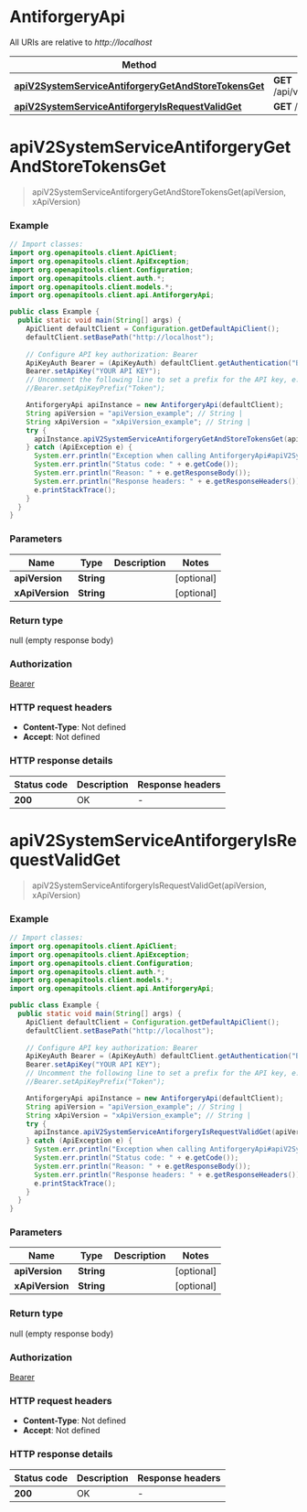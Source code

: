 # AntiforgeryApi

All URIs are relative to *http://localhost*

| Method | HTTP request | Description |
|------------- | ------------- | -------------|
| [**apiV2SystemServiceAntiforgeryGetAndStoreTokensGet**](AntiforgeryApi.md#apiV2SystemServiceAntiforgeryGetAndStoreTokensGet) | **GET** /api/v2/SystemService/Antiforgery/GetAndStoreTokens |  |
| [**apiV2SystemServiceAntiforgeryIsRequestValidGet**](AntiforgeryApi.md#apiV2SystemServiceAntiforgeryIsRequestValidGet) | **GET** /api/v2/SystemService/Antiforgery/IsRequestValid |  |


<a id="apiV2SystemServiceAntiforgeryGetAndStoreTokensGet"></a>
# **apiV2SystemServiceAntiforgeryGetAndStoreTokensGet**
> apiV2SystemServiceAntiforgeryGetAndStoreTokensGet(apiVersion, xApiVersion)



### Example
```java
// Import classes:
import org.openapitools.client.ApiClient;
import org.openapitools.client.ApiException;
import org.openapitools.client.Configuration;
import org.openapitools.client.auth.*;
import org.openapitools.client.models.*;
import org.openapitools.client.api.AntiforgeryApi;

public class Example {
  public static void main(String[] args) {
    ApiClient defaultClient = Configuration.getDefaultApiClient();
    defaultClient.setBasePath("http://localhost");
    
    // Configure API key authorization: Bearer
    ApiKeyAuth Bearer = (ApiKeyAuth) defaultClient.getAuthentication("Bearer");
    Bearer.setApiKey("YOUR API KEY");
    // Uncomment the following line to set a prefix for the API key, e.g. "Token" (defaults to null)
    //Bearer.setApiKeyPrefix("Token");

    AntiforgeryApi apiInstance = new AntiforgeryApi(defaultClient);
    String apiVersion = "apiVersion_example"; // String | 
    String xApiVersion = "xApiVersion_example"; // String | 
    try {
      apiInstance.apiV2SystemServiceAntiforgeryGetAndStoreTokensGet(apiVersion, xApiVersion);
    } catch (ApiException e) {
      System.err.println("Exception when calling AntiforgeryApi#apiV2SystemServiceAntiforgeryGetAndStoreTokensGet");
      System.err.println("Status code: " + e.getCode());
      System.err.println("Reason: " + e.getResponseBody());
      System.err.println("Response headers: " + e.getResponseHeaders());
      e.printStackTrace();
    }
  }
}
```

### Parameters

| Name | Type | Description  | Notes |
|------------- | ------------- | ------------- | -------------|
| **apiVersion** | **String**|  | [optional] |
| **xApiVersion** | **String**|  | [optional] |

### Return type

null (empty response body)

### Authorization

[Bearer](../README.md#Bearer)

### HTTP request headers

 - **Content-Type**: Not defined
 - **Accept**: Not defined

### HTTP response details
| Status code | Description | Response headers |
|-------------|-------------|------------------|
| **200** | OK |  -  |

<a id="apiV2SystemServiceAntiforgeryIsRequestValidGet"></a>
# **apiV2SystemServiceAntiforgeryIsRequestValidGet**
> apiV2SystemServiceAntiforgeryIsRequestValidGet(apiVersion, xApiVersion)



### Example
```java
// Import classes:
import org.openapitools.client.ApiClient;
import org.openapitools.client.ApiException;
import org.openapitools.client.Configuration;
import org.openapitools.client.auth.*;
import org.openapitools.client.models.*;
import org.openapitools.client.api.AntiforgeryApi;

public class Example {
  public static void main(String[] args) {
    ApiClient defaultClient = Configuration.getDefaultApiClient();
    defaultClient.setBasePath("http://localhost");
    
    // Configure API key authorization: Bearer
    ApiKeyAuth Bearer = (ApiKeyAuth) defaultClient.getAuthentication("Bearer");
    Bearer.setApiKey("YOUR API KEY");
    // Uncomment the following line to set a prefix for the API key, e.g. "Token" (defaults to null)
    //Bearer.setApiKeyPrefix("Token");

    AntiforgeryApi apiInstance = new AntiforgeryApi(defaultClient);
    String apiVersion = "apiVersion_example"; // String | 
    String xApiVersion = "xApiVersion_example"; // String | 
    try {
      apiInstance.apiV2SystemServiceAntiforgeryIsRequestValidGet(apiVersion, xApiVersion);
    } catch (ApiException e) {
      System.err.println("Exception when calling AntiforgeryApi#apiV2SystemServiceAntiforgeryIsRequestValidGet");
      System.err.println("Status code: " + e.getCode());
      System.err.println("Reason: " + e.getResponseBody());
      System.err.println("Response headers: " + e.getResponseHeaders());
      e.printStackTrace();
    }
  }
}
```

### Parameters

| Name | Type | Description  | Notes |
|------------- | ------------- | ------------- | -------------|
| **apiVersion** | **String**|  | [optional] |
| **xApiVersion** | **String**|  | [optional] |

### Return type

null (empty response body)

### Authorization

[Bearer](../README.md#Bearer)

### HTTP request headers

 - **Content-Type**: Not defined
 - **Accept**: Not defined

### HTTP response details
| Status code | Description | Response headers |
|-------------|-------------|------------------|
| **200** | OK |  -  |

